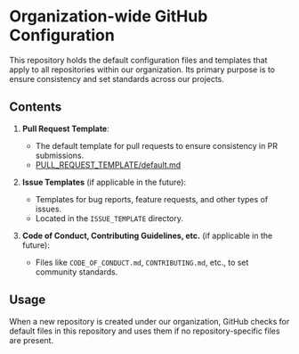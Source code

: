 # Organization-wide GitHub Configuration

This repository holds the default configuration files and templates that apply to all repositories within our organization. Its primary purpose is to ensure consistency and set standards across our projects.

## Contents

1. **Pull Request Template**:
   - The default template for pull requests to ensure consistency in PR submissions.
   - [PULL_REQUEST_TEMPLATE/default.md](PULL_REQUEST_TEMPLATE/default.md)

2. **Issue Templates** (if applicable in the future):
   - Templates for bug reports, feature requests, and other types of issues.
   - Located in the `ISSUE_TEMPLATE` directory.

3. **Code of Conduct, Contributing Guidelines, etc.** (if applicable in the future):
   - Files like `CODE_OF_CONDUCT.md`, `CONTRIBUTING.md`, etc., to set community standards.

## Usage

When a new repository is created under our organization, GitHub checks for default files in this repository and uses them if no repository-specific files are present.

